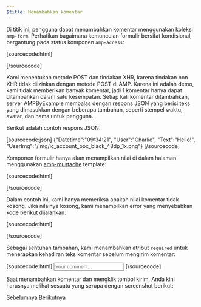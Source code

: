 ```yaml
---
$title: Menambahkan komentar
---
```


<amp-img src="/static/img/comment.png" alt="Add comment" height="325" width="300"></amp-img>

Di titik ini, pengguna dapat menambahkan komentar menggunakan koleksi `amp-form`. Perhatikan bagaimana kemunculan formulir bersifat kondisional, bergantung pada status komponen `amp-access`:

[sourcecode:html]
<form amp-access="loggedIn" amp-access-hide method="post" action-xhr="<%host%>/samples_templates/comment_section/submit-comment-xhr" target="_top">
[/sourcecode]

Kami menentukan metode POST dan tindakan XHR, karena tindakan non XHR tidak diizinkan dengan metode POST di AMP.
Karena ini adalah demo, kami tidak memberikan banyak komentar, jadi 1 komentar hanya dapat ditambahkan dalam satu kesempatan. Setiap kali komentar ditambahkan, server AMPByExample membalas dengan respons JSON yang berisi teks yang dimasukkan dengan beberapa tambahan, seperti stempel waktu, avatar, dan nama untuk pengguna.

Berikut adalah contoh respons JSON:

[sourcecode:json]
{"Datetime":"09:34:21",
"User":"Charlie",
"Text":"Hello!",
"UserImg":"/img/ic_account_box_black_48dp_1x.png"}
[/sourcecode]

Komponen formulir hanya akan menampilkan nilai di dalam halaman menggunakan [amp-mustache](/id/docs/reference/components/amp-mustache.html) template:

[sourcecode:html]
<div submit-success>
  <template type="amp-mustache">
    <div class="comment-user">
      <amp-img width="44" class="user-avatar" height="44" alt="user" src="{{UserImg}}"></amp-img>
      <div class="card comment">
        <p><span class="user">{% raw %}{{User}}{% endraw %}</span><span class="date">{% raw %}{{Datetime}}{% endraw %}</span></p>
        <p>{% raw %}{{Text}}{% endraw %}</p>
      </div>
    </div>
  </template>
</div>
[/sourcecode]

Dalam contoh ini, kami hanya memeriksa apakah nilai komentar tidak kosong. Jika nilainya kosong, kami menampilkan error yang menyebabkan kode berikut dijalankan:

[sourcecode:html]
<div submit-error>
  <template type="amp-mustache">
    Error! Looks like something went wrong with your comment, please try to submit it again.
  </template>
</div>
[/sourcecode]

Sebagai sentuhan tambahan, kami menambahkan atribut `required` untuk menerapkan kehadiran teks komentar sebelum mengirim komentar:

<amp-img src="/static/img/enforce-comment.png" alt="Enforce comment" height="325" width="300"></amp-img>

[sourcecode:html]
<input type="text" class="data-input" name="text" placeholder="Your comment..." required>
[/sourcecode]

Saat menambahkan komentar dan mengklik tombol kirim, Anda kini harusnya melihat sesuatu yang serupa dengan screenshot berikut:

<amp-img src="/static/img/logout-button.png" alt="Comment added" height="352" width="300"></amp-img>

<div class="prev-next-buttons">
  <a class="button prev-button" href="{{g.doc('/content/docs/interaction_dynamic/login_requiring/login.md', locale=doc.locale).url.path}}"><span class="arrow-prev">Sebelumnya</span></a>
  <a class="button next-button" href="{{g.doc('/content/docs/interaction_dynamic/login_requiring/logout.md', locale=doc.locale).url.path}}"><span class="arrow-next">Berikutnya</span></a>
</div>
 
 
